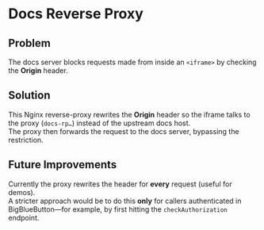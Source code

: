 # Docs Reverse Proxy

## Problem
The docs server blocks requests made from inside an `<iframe>` by checking the **Origin** header.

## Solution
This Nginx reverse-proxy rewrites the **Origin** header so the iframe talks to the proxy (`docs-rp…`) instead of the upstream docs host.  
The proxy then forwards the request to the docs server, bypassing the restriction.

## Future Improvements
Currently the proxy rewrites the header for **every** request (useful for demos).  
A stricter approach would be to do this **only** for callers authenticated in BigBlueButton—for example, by first hitting the `checkAuthorization` endpoint.
